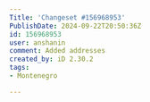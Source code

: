 ```yaml
---
Title: 'Changeset #156968953'
PublishDate: 2024-09-22T20:50:36Z
id: 156968953
user: anshanin
comment: Added addresses
created_by: iD 2.30.2
tags:
- Montenegro

---
```

